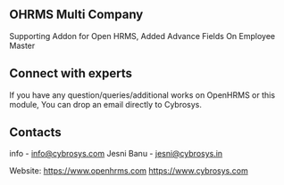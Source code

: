 OHRMS Multi Company
---------------------
Supporting Addon for Open HRMS, Added Advance Fields On Employee Master

Connect with experts
--------------------

If you have any question/queries/additional works on OpenHRMS or this module, You can drop an email directly to Cybrosys.

Contacts
--------
info - info@cybrosys.com
Jesni Banu - jesni@cybrosys.in

Website:
https://www.openhrms.com
https://www.cybrosys.com
